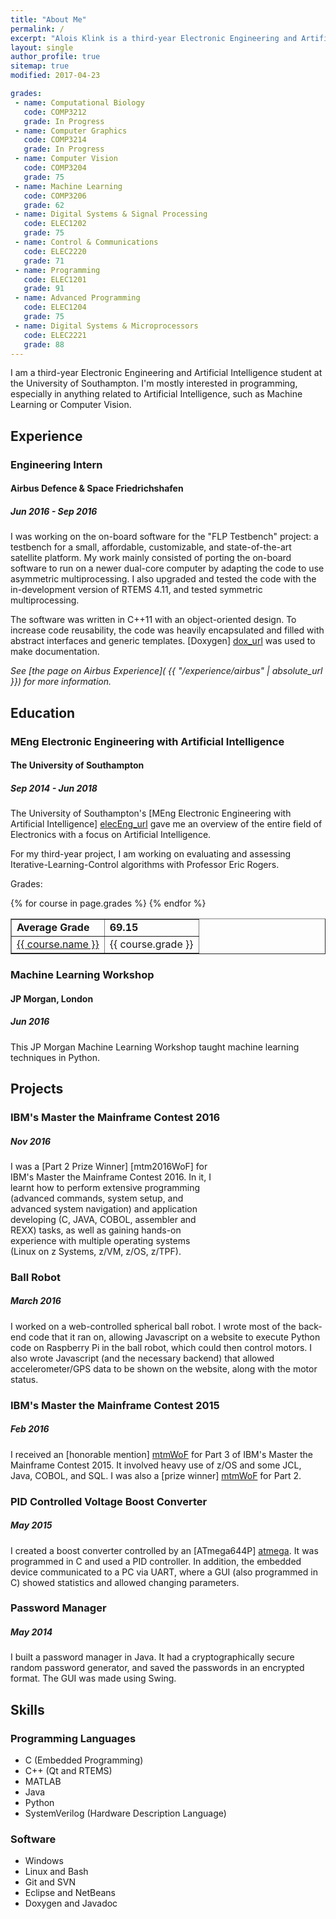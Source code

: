 ```yaml
---
title: "About Me"
permalink: /
excerpt: "Alois Klink is a third-year Electronic Engineering and Artificial Intelligence student at the University of Southampton."
layout: single
author_profile: true
sitemap: true
modified: 2017-04-23

grades:
 - name: Computational Biology
   code: COMP3212
   grade: In Progress
 - name: Computer Graphics
   code: COMP3214
   grade: In Progress
 - name: Computer Vision
   code: COMP3204
   grade: 75
 - name: Machine Learning
   code: COMP3206
   grade: 62
 - name: Digital Systems & Signal Processing
   code: ELEC1202
   grade: 75
 - name: Control & Communications
   code: ELEC2220
   grade: 71
 - name: Programming
   code: ELEC1201
   grade: 91
 - name: Advanced Programming
   code: ELEC1204
   grade: 75
 - name: Digital Systems & Microprocessors
   code: ELEC2221
   grade: 88
---
```


I am a third-year Electronic Engineering and Artificial Intelligence student at
the University of Southampton. I'm mostly interested in programming, especially
in anything related to Artificial Intelligence, such as Machine Learning or
Computer Vision.

## Experience

### Engineering Intern

#### Airbus Defence & Space Friedrichshafen

##### Jun 2016 - Sep 2016

I was working on the on-board software for the "FLP Testbench" project: a
testbench for a small, affordable, customizable, and state-of-the-art satellite
platform. My work mainly consisted of porting the on-board software to run on a
newer dual-core computer by adapting the code to use asymmetric multiprocessing.
I also upgraded and tested the code with the in-development version of RTEMS 4.11,
and tested symmetric multiprocessing. 

The software was written in C++11 with an object-oriented design. To increase code
reusability, the code was heavily encapsulated and filled with abstract
interfaces and generic templates. [Doxygen] [dox_url] was used to make documentation.

*See [the page on Airbus Experience]( {{ "/experience/airbus" | absolute_url }}) for more information.*

[dox_url]: http://www.stack.nl/~dimitri/doxygen/

## Education

### MEng Electronic Engineering with Artificial Intelligence

#### The University of Southampton

##### Sep 2014 - Jun 2018

The University of Southampton's 
[MEng Electronic Engineering with Artificial Intelligence] [elecEng_url] gave me
an overview of the entire field of Electronics with a focus on Artificial Intelligence.

For my third-year project, I am working on evaluating and assessing 
Iterative-Learning-Control algorithms with Professor Eric Rogers.

[elecEng_url]: http://www.ecs.soton.ac.uk/programmes/meng-electronic-engineering-artificial-intelligence

Grades:

<table border="1">
	<tr>
		<td> <b> Average Grade </b> </td>
		<td> <b> 69.15 </b> </td>
	</tr>
	{% for course in page.grades %}
	<tr>
		<td> 
		  <a href="http://www.ecs.soton.ac.uk/module/{{ course.code }}">
		    {{ course.name }}
		  </a>
		</td>
		<td> {{ course.grade }} </td>
	</tr>
	{% endfor %}
</table>

### Machine Learning Workshop

#### JP Morgan, London

##### Jun 2016

This JP Morgan Machine Learning Workshop taught machine learning techniques in
Python. 

## Projects

### IBM's Master the Mainframe Contest 2016

##### Nov 2016
<div style="overflow:hidden">
  <div style="float:right; width:calc(5% + 150px); text-align: right; height: auto">
    <div data-iframe-width="150" data-iframe-height="270" data-share-badge-id="5bc08906-b832-44d9-8ee4-897469a3bf53"></div>
    <script type="text/javascript">
      (function() {
        var s = document.createElement('script');
        s.type = 'text/javascript';
        s.async = true;
        s.src = '//cdn.youracclaim.com/assets/utilities/embed.js';
        var o = document.getElementsByTagName('script')[0];
        o.parentNode.insertBefore(s, o);
        })();
    </script>
  </div>
  <div markdown="1" style="float:left; width: calc(95% - 150px); height: auto">
I was a [Part 2 Prize Winner] [mtm2016WoF] for IBM's Master the Mainframe Contest 2016.
In it, I learnt how to perform extensive programming (advanced commands, system setup, and advanced system navigation) and application developing (C, JAVA, COBOL, assembler and REXX) tasks, as well as gaining hands-on experience with multiple operating systems (Linux on z Systems, z/VM, z/OS, z/TPF).
  </div>
</div>

[mtm2016WoF]: http://mtm2016.mybluemix.net/wall_of_fame/wall_of_fame.html

### Ball Robot

##### March 2016

I worked on a web-controlled spherical ball robot. I wrote most of the back-end 
code that it ran on, allowing Javascript on a website to execute Python code on
Raspberry Pi in the ball robot, which could then control motors. I also wrote
Javascript (and the necessary backend) that allowed accelerometer/GPS data to be
shown on the website, along with the motor status.

### IBM's Master the Mainframe Contest 2015

##### Feb 2016

I received an [honorable mention] [mtmWoF] for Part 3 of IBM's Master the Mainframe
Contest 2015. It involved heavy use of z/OS and some JCL, Java, COBOL, and SQL.
I was also a [prize winner] [mtmWoF] for Part 2.

[mtmWoF]: http://mtm2015.mybluemix.net/#tabs-6

### PID Controlled Voltage Boost Converter

##### May 2015

I created a boost converter controlled by an [ATmega644P] [atmega]. It was programmed
in C and used a PID controller. In addition, the embedded device communicated to
a PC via UART, where a GUI (also programmed in C) showed statistics and allowed
changing parameters.

[atmega]: http://www.atmel.com/devices/atmega644p.aspx

### Password Manager

##### May 2014

I built a password manager in Java. It had a cryptographically secure random
password generator, and saved the passwords in an encrypted format. The GUI was 
made using Swing. 

## Skills

### Programming Languages

* C (Embedded Programming)
* C++ (Qt and RTEMS)
* MATLAB
* Java
* Python
* SystemVerilog (Hardware Description Language)

### Software

* Windows
* Linux and Bash
* Git and SVN
* Eclipse and NetBeans
* Doxygen and Javadoc
